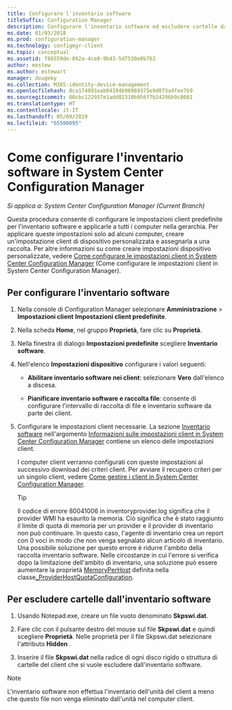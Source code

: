 ```yaml
---
title: Configurare l'inventario software
titleSuffix: Configuration Manager
description: Configurare l'inventario software ed escludere cartelle dall'inventario software in Configuration Manager.
ms.date: 01/03/2018
ms.prod: configuration-manager
ms.technology: configmgr-client
ms.topic: conceptual
ms.assetid: f86559de-092a-4ce8-9b43-5d7530e0b763
author: mestew
ms.author: mstewart
manager: dougeby
ms.collection: M365-identity-device-management
ms.openlocfilehash: 0ca174893aab04194b96969375e9d073a4fee7b9
ms.sourcegitcommit: 80cbc122937e1add82310b956f7b24296b9c8081
ms.translationtype: HT
ms.contentlocale: it-IT
ms.lasthandoff: 05/09/2019
ms.locfileid: "65500095"
---
```

# <a name="how-to-configure-software-inventory-in-system-center-configuration-manager"></a>Come configurare l'inventario software in System Center Configuration Manager

*Si applica a: System Center Configuration Manager (Current Branch)*

Questa procedura consente di configurare le impostazioni client predefinite per l'inventario software e applicarle a tutti i computer nella gerarchia. Per applicare queste impostazioni solo ad alcuni computer, creare un'impostazione client di dispositivo personalizzata e assegnarla a una raccolta. Per altre informazioni su come creare impostazioni dispositivo personalizzate, vedere [Come configurare le impostazioni client in System Center Configuration Manager](../../../../core/clients/deploy/configure-client-settings.md) (Come configurare le impostazioni client in System Center Configuration Manager).   

## <a name="to-configure-software-inventory"></a>Per configurare l'inventario software  

1. Nella console di Configuration Manager selezionare **Amministrazione** > **Impostazioni client** **Impostazioni client predefinite**.  

2. Nella scheda **Home**, nel gruppo **Proprietà**, fare clic su **Proprietà**.  

3. Nella finestra di dialogo **Impostazioni predefinite** scegliere **Inventario software**.  

4. Nell'elenco **Impostazioni dispositivo** configurare i valori seguenti:  

   -   **Abilitare inventario software nei client**: selezionare **Vero** dall'elenco a discesa.  

   -   **Pianificare inventario software e raccolta file**: consente di configurare l'intervallo di raccolta di file e inventario software da parte dei client.   

5. Configurare le impostazioni client necessarie. La sezione [Inventario software](../../../../core/clients/deploy/about-client-settings.md#software-inventory) nell'argomento [Informazioni sulle impostazioni client in System Center Configuration Manager](../../../../core/clients/deploy/about-client-settings.md) contiene un elenco delle impostazioni client.  

   I computer client verranno configurati con queste impostazioni al successivo download dei criteri client. Per avviare il recupero criteri per un singolo client, vedere [Come gestire i client in System Center Configuration Manager](../../../../core/clients/manage/manage-clients.md).  

   > [!TIP]
   >   Il codice di errore 80041006 in inventoryprovider.log significa che il provider WMI ha esaurito la memoria. Ciò significa che è stato raggiunto il limite di quota di memoria per un provider e il provider di inventario non può continuare.
   > In questo caso, l'agente di inventario crea un report con 0 voci in modo che non venga segnalato alcun articolo di inventario. <br/>
   > Una possibile soluzione per questo errore è ridurre l'ambito della raccolta inventario software. Nelle circostanze in cui l'errore si verifica dopo la limitazione dell'ambito di inventario, una soluzione può essere aumentare la proprietà [MemoryPerHost](https://blogs.technet.microsoft.com/askperf/2008/09/16/memory-and-handle-quotas-in-the-wmi-provider-service/) definita nella classe[_ProviderHostQuotaConfiguration](https://msdn.microsoft.com/library/aa394671).

<!--SMS.480648 include WMI Out of memory tip -->


## <a name="to-exclude-folders-from-software-inventory"></a>Per escludere cartelle dall'inventario software  

1.  Usando Notepad.exe, creare un file vuoto denominato **Skpswi.dat**.  

2.  Fare clic con il pulsante destro del mouse sul file **Skpswi.dat** e quindi scegliere **Proprietà**. Nelle proprietà per il file Skpswi.dat selezionare l'attributo **Hidden** .  

3.  Inserire il file **Skpswi.dat** nella radice di ogni disco rigido o struttura di cartelle del client che si vuole escludere dall'inventario software.  

> [!NOTE]  
>  L'inventario software non effettua l'inventario dell'unità del client a meno che questo file non venga eliminato dall'unità nel computer client.
